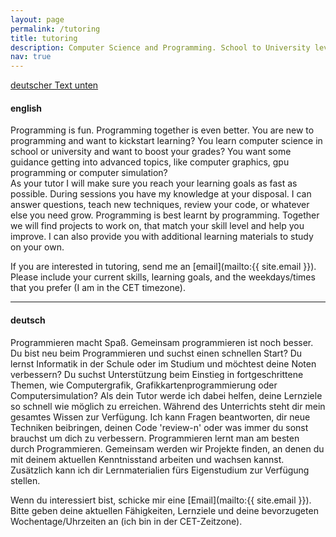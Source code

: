 ```yaml
---
layout: page
permalink: /tutoring
title: tutoring
description: Computer Science and Programming. School to University level.
nav: true
---
```


<a href="#german" class="hide-if-scrollbar">deutscher Text unten</a>
#### english
Programming is fun. Programming together is even better. You are new to programming 
and want to kickstart learning? 
You learn computer science in school or university and want to boost your grades? 
You want some guidance getting into advanced topics, like computer graphics, 
gpu programming or computer simulation?  
As your tutor I will make sure you reach your learning goals as fast as possible. 
During sessions you have my knowledge at your disposal. 
I can answer questions, teach new techniques, review your code, or whatever else you need grow. 
Programming is best learnt by programming. 
Together we will find projects to work on, that match your skill level and help you improve. 
I can also provide you with additional learning materials to study on your own.     

If you are interested in tutoring, send me an [email](mailto:{{ site.email }}). Please include your current skills, learning goals, and the weekdays/times that you prefer (I am in the CET timezone).  

---
<a name="german"></a>
#### deutsch
Programmieren macht Spaß. Gemeinsam programmieren ist noch besser.
Du bist neu beim Programmieren und suchst einen schnellen Start?
Du lernst Informatik in der Schule oder im Studium und möchtest deine Noten verbessern?
Du suchst Unterstützung beim Einstieg in fortgeschrittene Themen, wie Computergrafik, 
Grafikkartenprogrammierung oder Computersimulation?
Als dein Tutor werde ich dabei helfen, deine Lernziele so schnell wie möglich zu erreichen. 
Während des Unterrichts steht dir mein gesamtes Wissen zur Verfügung.
Ich kann Fragen beantworten, dir neue Techniken beibringen, 
deinen Code 'review-n' oder was immer du sonst brauchst um dich zu verbessern.
Programmieren lernt man am besten durch Programmieren.
Gemeinsam werden wir Projekte finden, an denen du mit deinem aktuellen Kenntnisstand arbeiten und wachsen kannst.
Zusätzlich kann ich dir Lernmaterialien fürs Eigenstudium zur Verfügung stellen.

Wenn du interessiert bist, schicke mir eine [Email](mailto:{{ site.email }}). 
Bitte geben deine aktuellen Fähigkeiten, Lernziele und deine bevorzugeten Wochentage/Uhrzeiten an 
(ich bin in der CET-Zeitzone).
